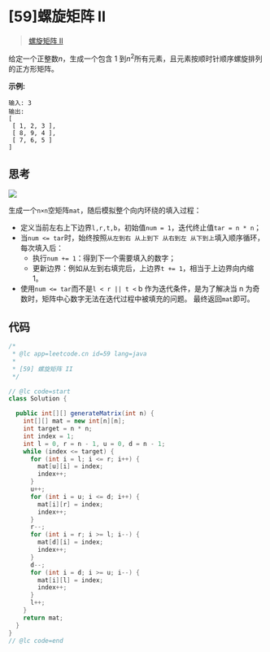 # [59]螺旋矩阵 II

> [螺旋矩阵 II](https://leetcode-cn.com/problems/spiral-matrix-ii/description/)

给定一个正整数*n*，生成一个包含 1 到*n*<sup>2</sup>所有元素，且元素按顺时针顺序螺旋排列的正方形矩阵。

**示例:**

```
输入: 3
输出:
[
 [ 1, 2, 3 ],
 [ 8, 9, 4 ],
 [ 7, 6, 5 ]
]
```

## 思考

![](/storage/images/uid_1/VOBTehKSAvCenPdSfB0lB9WBDd3NHQg4NxD2ZtZF.png)

生成一个`n×n`空矩阵`mat`，随后模拟整个向内环绕的填入过程：

- 定义当前左右上下边界`l,r,t,b`，初始值`num = 1`，迭代终止值`tar = n * n`；
- 当`num <= tar`时，始终按照`从左到右 从上到下 从右到左 从下到上`填入顺序循环，每次填入后：
  - 执行`num += 1`：得到下一个需要填入的数字；
  - 更新边界：例如从左到右填完后，上边界`t += 1`，相当于上边界向内缩 1。
- 使用`num <= tar`而不是`l < r || t <` b 作为迭代条件，是为了解决当 n 为奇数时，矩阵中心数字无法在迭代过程中被填充的问题。
  最终返回`mat`即可。

## 代码

```java
/*
 * @lc app=leetcode.cn id=59 lang=java
 *
 * [59] 螺旋矩阵 II
 */

// @lc code=start
class Solution {

  public int[][] generateMatrix(int n) {
    int[][] mat = new int[n][n];
    int target = n * n;
    int index = 1;
    int l = 0, r = n - 1, u = 0, d = n - 1;
    while (index <= target) {
      for (int i = l; i <= r; i++) {
        mat[u][i] = index;
        index++;
      }
      u++;
      for (int i = u; i <= d; i++) {
        mat[i][r] = index;
        index++;
      }
      r--;
      for (int i = r; i >= l; i--) {
        mat[d][i] = index;
        index++;
      }
      d--;
      for (int i = d; i >= u; i--) {
        mat[i][l] = index;
        index++;
      }
      l++;
    }
    return mat;
  }
}
// @lc code=end

```
